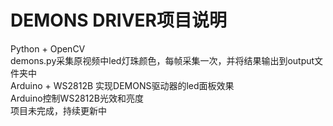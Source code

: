 # DEMONS DRIVER项目说明
Python + OpenCV   
demons.py采集原视频中led灯珠颜色，每帧采集一次，并将结果输出到output文件夹中  
Arduino + WS2812B 实现DEMONS驱动器的led面板效果  
Arduino控制WS2812B光效和亮度  
项目未完成，持续更新中  
